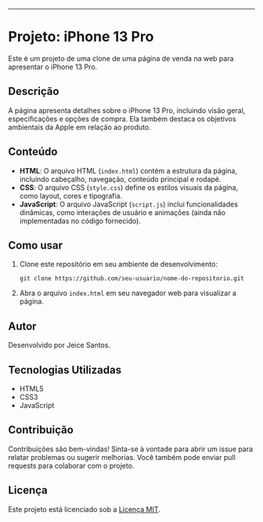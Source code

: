 ---

# Projeto: iPhone 13 Pro

Este é um projeto de uma clone de uma página de venda na web para apresentar o iPhone 13 Pro.

## Descrição

A página apresenta detalhes sobre o iPhone 13 Pro, incluindo visão geral, especificações e opções de compra. Ela também destaca os objetivos ambientais da Apple em relação ao produto.

## Conteúdo

- **HTML**: O arquivo HTML (`index.html`) contém a estrutura da página, incluindo cabeçalho, navegação, conteúdo principal e rodapé.
- **CSS**: O arquivo CSS (`style.css`) define os estilos visuais da página, como layout, cores e tipografia.
- **JavaScript**: O arquivo JavaScript (`script.js`) inclui funcionalidades dinâmicas, como interações de usuário e animações (ainda não implementadas no código fornecido).

## Como usar

1. Clone este repositório em seu ambiente de desenvolvimento:
   ```
   git clone https://github.com/seu-usuario/nome-do-repositorio.git
   ```
2. Abra o arquivo `index.html` em seu navegador web para visualizar a página.

## Autor

Desenvolvido por Jeice Santos.

## Tecnologias Utilizadas

- HTML5
- CSS3
- JavaScript

## Contribuição

Contribuições são bem-vindas! Sinta-se à vontade para abrir um issue para relatar problemas ou sugerir melhorias. Você também pode enviar pull requests para colaborar com o projeto.

## Licença

Este projeto está licenciado sob a [Licença MIT](https://opensource.org/licenses/MIT).

